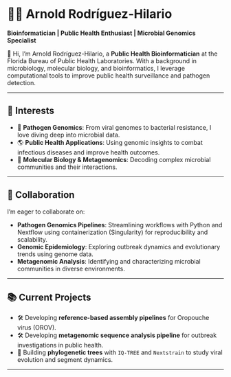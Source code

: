 
# 👨‍💻 Arnold Rodríguez-Hilario  
**Bioinformatician | Public Health Enthusiast | Microbial Genomics Specialist**

👋 Hi, I’m Arnold Rodríguez-Hilario, a **Public Health Bioinformatician** at the Florida Bureau of Public Health Laboratories. With a background in microbiology, molecular biology, and bioinformatics, I leverage computational tools to improve public health surveillance and pathogen detection.

---

## 🔬 Interests  
- 🦠 **Pathogen Genomics**: From viral genomes to bacterial resistance, I love diving deep into microbial data.  
- 🌎 **Public Health Applications**: Using genomic insights to combat infectious diseases and improve health outcomes.  
- 🧬 **Molecular Biology & Metagenomics**: Decoding complex microbial communities and their interactions.

---

## 🤝 Collaboration  
I’m eager to collaborate on:  
- **Pathogen Genomics Pipelines**: Streamlining workflows with Python and Nextflow using containerization (Singularity) for reproducibility and scalability.    
- **Genomic Epidemiology**: Exploring outbreak dynamics and evolutionary trends using genome data.  
- **Metagenomic Analysis**: Identifying and characterizing microbial communities in diverse environments.  

---

## 📚 Current Projects  
- 🛠️ Developing **reference-based assembly pipelines** for Oropouche virus (OROV).
- 🛠️ Developing **metagenomic sequence analysis pipeline** for outbreak investigations in public health.
- 🧪 Building **phylogenetic trees** with `IQ-TREE` and `Nextstrain` to study viral evolution and segment dynamics.    

---

